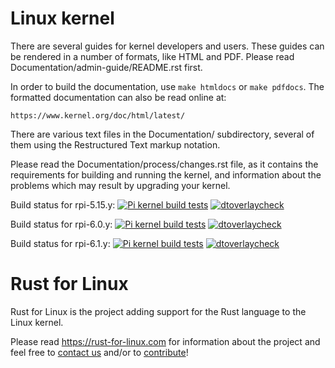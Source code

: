 Linux kernel
============

There are several guides for kernel developers and users. These guides can
be rendered in a number of formats, like HTML and PDF. Please read
Documentation/admin-guide/README.rst first.

In order to build the documentation, use ``make htmldocs`` or
``make pdfdocs``.  The formatted documentation can also be read online at:

    https://www.kernel.org/doc/html/latest/

There are various text files in the Documentation/ subdirectory,
several of them using the Restructured Text markup notation.

Please read the Documentation/process/changes.rst file, as it contains the
requirements for building and running the kernel, and information about
the problems which may result by upgrading your kernel.

Build status for rpi-5.15.y:
[![Pi kernel build tests](https://github.com/raspberrypi/linux/actions/workflows/kernel-build.yml/badge.svg?branch=rpi-5.15.y)](https://github.com/raspberrypi/linux/actions/workflows/kernel-build.yml)
[![dtoverlaycheck](https://github.com/raspberrypi/linux/actions/workflows/dtoverlaycheck.yml/badge.svg?branch=rpi-5.15.y)](https://github.com/raspberrypi/linux/actions/workflows/dtoverlaycheck.yml)

Build status for rpi-6.0.y:
[![Pi kernel build tests](https://github.com/raspberrypi/linux/actions/workflows/kernel-build.yml/badge.svg?branch=rpi-6.0.y)](https://github.com/raspberrypi/linux/actions/workflows/kernel-build.yml)
[![dtoverlaycheck](https://github.com/raspberrypi/linux/actions/workflows/dtoverlaycheck.yml/badge.svg?branch=rpi-6.0.y)](https://github.com/raspberrypi/linux/actions/workflows/dtoverlaycheck.yml)

Build status for rpi-6.1.y:
[![Pi kernel build tests](https://github.com/raspberrypi/linux/actions/workflows/kernel-build.yml/badge.svg?branch=rpi-6.1.y)](https://github.com/raspberrypi/linux/actions/workflows/kernel-build.yml)
[![dtoverlaycheck](https://github.com/raspberrypi/linux/actions/workflows/dtoverlaycheck.yml/badge.svg?branch=rpi-6.1.y)](https://github.com/raspberrypi/linux/actions/workflows/dtoverlaycheck.yml)
# Rust for Linux

Rust for Linux is the project adding support for the Rust language to the Linux kernel.

Please read https://rust-for-linux.com for information about the project and feel free to [contact us](https://rust-for-linux.com/contact) and/or to [contribute](https://rust-for-linux.com/contributing)!
